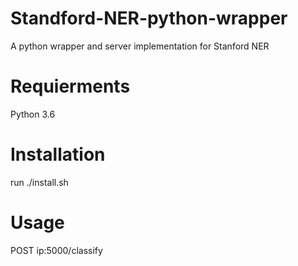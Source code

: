 # Standford-NER-python-wrapper
A python wrapper and server implementation for Stanford NER

# Requierments 
Python 3.6

# Installation 
run ./install.sh

# Usage

POST ip:5000/classify